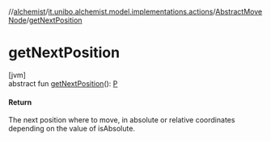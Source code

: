 //[alchemist](../../../index.md)/[it.unibo.alchemist.model.implementations.actions](../index.md)/[AbstractMoveNode](index.md)/[getNextPosition](get-next-position.md)

# getNextPosition

[jvm]\
abstract fun [getNextPosition](get-next-position.md)(): [P](../../it.unibo.alchemist.model.implementations.movestrategies.speed/-constant-speed/index.md)

#### Return

The next position where to move, in absolute or relative coordinates depending on the value of isAbsolute.
